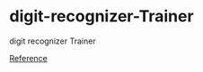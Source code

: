 # digit-recognizer-Trainer
digit recognizer Trainer

[Reference](http://blog.csdn.net/candyforever/article/details/8564746)
